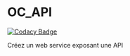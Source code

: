 # OC_API

[![Codacy Badge](https://api.codacy.com/project/badge/Grade/e21eee3a5d794d399f5a64acaf22009d)](https://app.codacy.com/gh/PatOpen/OC_API?utm_source=github.com&utm_medium=referral&utm_content=PatOpen/OC_API&utm_campaign=Badge_Grade)

Créez un web service exposant une API
